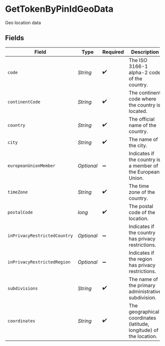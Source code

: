 # GetTokenByPinIdGeoData

Geo location data


## Fields

| Field                                                               | Type                                                                | Required                                                            | Description                                                         | Example                                                             |
| ------------------------------------------------------------------- | ------------------------------------------------------------------- | ------------------------------------------------------------------- | ------------------------------------------------------------------- | ------------------------------------------------------------------- |
| `code`                                                              | *String*                                                            | :heavy_check_mark:                                                  | The ISO 3166-1 alpha-2 code of the country.                         | VI                                                                  |
| `continentCode`                                                     | *String*                                                            | :heavy_check_mark:                                                  | The continent code where the country is located.                    | NA                                                                  |
| `country`                                                           | *String*                                                            | :heavy_check_mark:                                                  | The official name of the country.                                   | United States Virgin Islands                                        |
| `city`                                                              | *String*                                                            | :heavy_check_mark:                                                  | The name of the city.                                               | Amsterdam                                                           |
| `europeanUnionMember`                                               | *Optional<Boolean>*                                                 | :heavy_minus_sign:                                                  | Indicates if the country is a member of the European Union.         | true                                                                |
| `timeZone`                                                          | *String*                                                            | :heavy_check_mark:                                                  | The time zone of the country.                                       | America/St_Thomas                                                   |
| `postalCode`                                                        | *long*                                                              | :heavy_check_mark:                                                  | The postal code of the location.                                    | 802                                                                 |
| `inPrivacyRestrictedCountry`                                        | *Optional<Boolean>*                                                 | :heavy_minus_sign:                                                  | Indicates if the country has privacy restrictions.                  | true                                                                |
| `inPrivacyRestrictedRegion`                                         | *Optional<Boolean>*                                                 | :heavy_minus_sign:                                                  | Indicates if the region has privacy restrictions.                   | true                                                                |
| `subdivisions`                                                      | *String*                                                            | :heavy_check_mark:                                                  | The name of the primary administrative subdivision.                 | Saint Thomas                                                        |
| `coordinates`                                                       | *String*                                                            | :heavy_check_mark:                                                  | The geographical coordinates (latitude, longitude) of the location. | 18.3381, -64.8941                                                   |